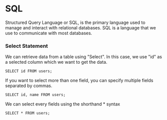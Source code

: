 # SQL

Structured Query Language or SQL, is the primary language used to manage and interact with relational databases. SQL is a language that we use to communicate with most databases.

### Select Statement

We can retrieve data from a table using "Select". In this case, we use "id" as a selected column which we want to get the data.

```SELECT id FROM users; ```

If you want to select more than one field, you can specify multiple fields separated by commas.

```SELECT id, name FROM users;```

We can select every fields using the shorthand * syntax

```SELECT * FROM users;``` 